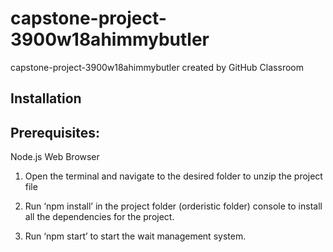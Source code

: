 # capstone-project-3900w18ahimmybutler
capstone-project-3900w18ahimmybutler created by GitHub Classroom

## Installation

## Prerequisites: 
Node.js
Web Browser


1. Open the terminal and navigate to the desired folder to unzip the project file

2. Run ‘npm install’ in the project folder (orderistic folder) console to install all the dependencies for the project.

3. Run ‘npm start’ to start the wait management system.
